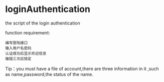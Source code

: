 # loginAuthentication
the script of the login authentication

function requirement:

    编写登陆接口
    输入用户名密码
    认证成功后显示欢迎信息
    输错三次后锁定
 
 Tip：you must have a file of account,there are three information in it ,such as name,password,the status of the name.
